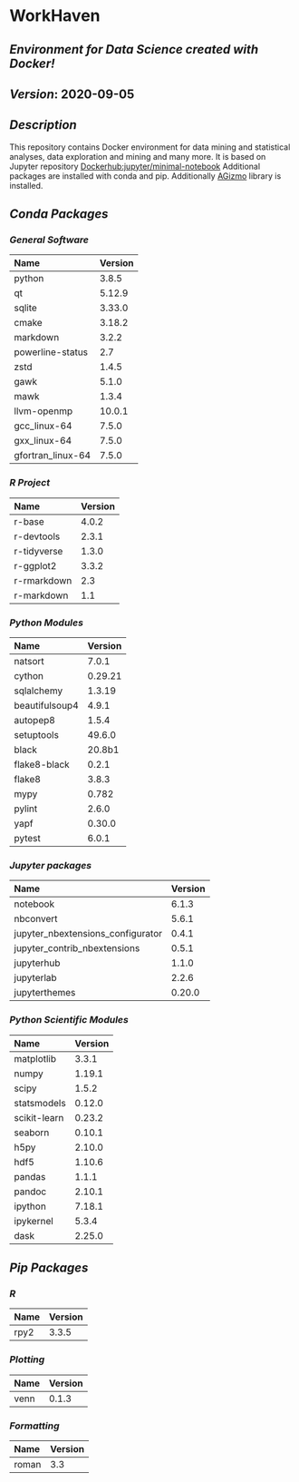 
# WorkHaven

## _Environment for Data Science created with Docker!_

## _Version_: 2020-09-05

## _Description_

This repository contains Docker environment for data mining and statistical analyses, data exploration and mining and many more. It is based on Jupyter
repository
 [Dockerhub:jupyter/minimal-notebook](https://hub.docker.com/r/jupyter/minimal-notebook/)
Additional packages are installed with conda and pip.
Additionally [AGizmo](https://github.com/grzadr/agizmo) library is installed.

## _Conda Packages_

### _General Software_

|      Name      |     Version     |
|:---------------|:----------------|
|python|3.8.5|
|qt|5.12.9|
|sqlite|3.33.0|
|cmake|3.18.2|
|markdown|3.2.2|
|powerline-status|2.7|
|zstd|1.4.5|
|gawk|5.1.0|
|mawk|1.3.4|
|llvm-openmp|10.0.1|
|gcc_linux-64|7.5.0|
|gxx_linux-64|7.5.0|
|gfortran_linux-64|7.5.0|

### _R Project_

|      Name      |     Version     |
|:---------------|:----------------|
|r-base|4.0.2|
|r-devtools|2.3.1|
|r-tidyverse|1.3.0|
|r-ggplot2|3.3.2|
|r-rmarkdown|2.3|
|r-markdown|1.1|

### _Python Modules_

|      Name      |     Version     |
|:---------------|:----------------|
|natsort|7.0.1|
|cython|0.29.21|
|sqlalchemy|1.3.19|
|beautifulsoup4|4.9.1|
|autopep8|1.5.4|
|setuptools|49.6.0|
|black|20.8b1|
|flake8-black|0.2.1|
|flake8|3.8.3|
|mypy|0.782|
|pylint|2.6.0|
|yapf|0.30.0|
|pytest|6.0.1|

### _Jupyter packages_

|      Name      |     Version     |
|:---------------|:----------------|
|notebook|6.1.3|
|nbconvert|5.6.1|
|jupyter_nbextensions_configurator|0.4.1|
|jupyter_contrib_nbextensions|0.5.1|
|jupyterhub|1.1.0|
|jupyterlab|2.2.6|
|jupyterthemes|0.20.0|

### _Python Scientific Modules_

|      Name      |     Version     |
|:---------------|:----------------|
|matplotlib|3.3.1|
|numpy|1.19.1|
|scipy|1.5.2|
|statsmodels|0.12.0|
|scikit-learn|0.23.2|
|seaborn|0.10.1|
|h5py|2.10.0|
|hdf5|1.10.6|
|pandas|1.1.1|
|pandoc|2.10.1|
|ipython|7.18.1|
|ipykernel|5.3.4|
|dask|2.25.0|

## _Pip Packages_

### _R_

|      Name      |     Version     |
|:---------------|:----------------|
|rpy2|3.3.5|

### _Plotting_

|      Name      |     Version     |
|:---------------|:----------------|
|venn|0.1.3|

### _Formatting_

|      Name      |     Version     |
|:---------------|:----------------|
|roman|3.3|

